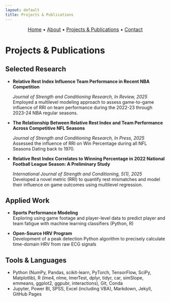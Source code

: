 ```yaml
---
layout: default
title: Projects & Publications
---
```


<div style="text-align:center; font-size: 1.1em; margin-bottom: 1.5em;">
  <a href="/">Home</a> • 
  <a href="/about">About</a> • 
  <a href="/projects">Projects & Publications</a> • 
  <a href="/contact">Contact</a>
</div>

# Projects & Publications

## Selected Research

- **Relative Rest Index Influence Team Performance in Recent NBA Competition**

  _Journal of Strength and Conditioning Research, In Review, 2025_  
 Employed a multilevel modeling approach to assess game-to-game influence of RRI on team performance during the 2022-23 through 2023-24   NBA regular seasons.

- **The Relationship Between Relative Rest Index and Team Performance Across Competitive NFL Seasons**
  
  _Journal of Strength and Conditioning Research, In Press, 2025_   
 Assessed the influence of RRI on Win Percentage during all NFL Seasons Dating back to 1970.

- **Relative Rest Index Correlates to Winning Percentage in 2022 National Football League Season: A Preliminary Study**
  
  _International Journal of Strength and Conditioning, 5(1), 2025_  
 Developed a novel metric (RRI) to quantify rest mismatches and model their influence on game outcomes using multilevel regression.

## Applied Work

- **Sports Performance Modeling**  
  Exploring using game footage and player-level data to predict player and team fatigue with machine learning classifiers (Python, R)  

- **Open-Source HRV Program**  
  Development of a peak detection Python algorithm to precisely calculate time-domain HRV from raw ECG signals 

## Tools & Languages

- Python (NumPy, Pandas, scikit-learn, PyTorch, TensorFlow, SciPy, Matplotlib), R (lme4, nlme, lmerTest, dplyr, tidyr, car, simSlope, emmeans, ggplot2, ggpubr, interactions), Git, Conda
- Jupyter, Power BI, SPSS, Excel (including VBA), Markdown, Jekyll, GitHub Pages
